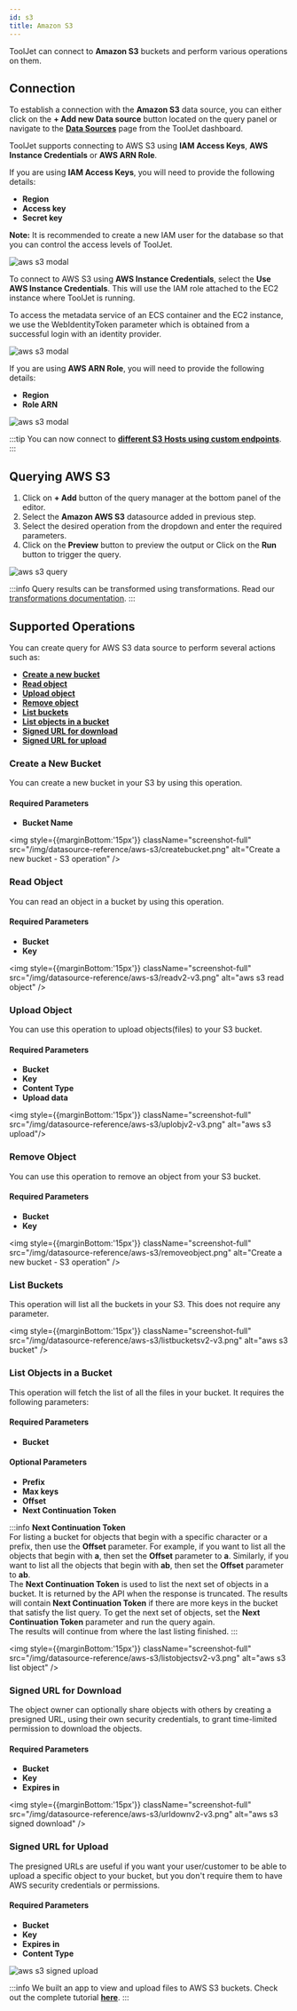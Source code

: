 ```yaml
---
id: s3
title: Amazon S3
---
```


ToolJet can connect to **Amazon S3** buckets and perform various operations on them.

<div style={{paddingTop:'24px'}}>

## Connection

To establish a connection with the **Amazon S3** data source, you can either click on the **+ Add new Data source** button located on the query panel or navigate to the **[Data Sources](/docs/data-sources/overview/)** page from the ToolJet dashboard.

ToolJet supports connecting to AWS S3 using **IAM Access Keys**, **AWS Instance Credentials** or **AWS ARN Role**.

If you are using **IAM Access Keys**, you will need to provide the following details:

- **Region**
- **Access key**
- **Secret key**

**Note:** It is recommended to create a new IAM user for the database so that you can control the access levels of ToolJet.

<img className="screenshot-full" src="/img/datasource-reference/aws-s3/iamnew.png" alt="aws s3 modal" />

To connect to AWS S3 using **AWS Instance Credentials**, select the **Use AWS Instance Credentials**. This will use the IAM role attached to the EC2 instance where ToolJet is running.

To access the metadata service of an ECS container and the EC2 instance, we use the WebIdentityToken parameter which is obtained from a successful login with an identity provider.

<img className="screenshot-full" src="/img/datasource-reference/aws-s3/instanew.png" alt="aws s3 modal" />

If you are using **AWS ARN Role**, you will need to provide the following details:

- **Region**
- **Role ARN**

<img className="screenshot-full" src="/img/datasource-reference/aws-s3/arnnew.png" alt="aws s3 modal" />

:::tip
You can now connect to **[different S3 Hosts using custom endpoints](/docs/how-to/s3-custom-endpoints)**.
:::

</div>

<div style={{paddingTop:'24px'}}>

## Querying AWS S3

1. Click on **+ Add** button of the query manager at the bottom panel of the editor.
2. Select the **Amazon AWS S3** datasource added in previous step.
3. Select the desired operation from the dropdown and enter the required parameters.
4. Click on the **Preview** button to preview the output or Click on the **Run** button to trigger the query.

<img className="screenshot-full" src="/img/datasource-reference/aws-s3/operations3.png" alt="aws s3 query" />

:::info
Query results can be transformed using transformations. Read our [transformations documentation](/docs/app-builder/custom-code/transform-data).
:::

</div>

<div style={{paddingTop:'24px'}}>

## Supported Operations

You can create query for AWS S3 data source to perform several actions such as:

- **[Create a new bucket](#create-a-new-bucket)**
- **[Read object](#read-object)**
- **[Upload object](#upload-object)**
- **[Remove object](#remove-object)**
- **[List buckets](#list-buckets)**
- **[List objects in a bucket](#list-objects-in-a-bucket)**
- **[Signed URL for download](#signed-url-for-download)**
- **[Signed URL for upload](#signed-url-for-upload)**

### Create a New Bucket

You can create a new bucket in your S3 by using this operation.

#### Required Parameters

- **Bucket Name**

<img style={{marginBottom:'15px'}} className="screenshot-full" src="/img/datasource-reference/aws-s3/createbucket.png" alt="Create a new bucket - S3 operation" />

### Read Object

You can read an object in a bucket by using this operation.

#### Required Parameters

- **Bucket**
- **Key**

<img style={{marginBottom:'15px'}} className="screenshot-full" src="/img/datasource-reference/aws-s3/readv2-v3.png" alt="aws s3 read object" />

### Upload Object

You can use this operation to upload objects(files) to your S3 bucket.

#### Required Parameters

- **Bucket**
- **Key**
- **Content Type**
- **Upload data**

<img style={{marginBottom:'15px'}} className="screenshot-full" src="/img/datasource-reference/aws-s3/uplobjv2-v3.png" alt="aws s3 upload"/>

### Remove Object

You can use this operation to remove an object from your S3 bucket.

#### Required Parameters

- **Bucket**
- **Key**

<img style={{marginBottom:'15px'}} className="screenshot-full" src="/img/datasource-reference/aws-s3/removeobject.png" alt="Create a new bucket - S3 operation" />

### List Buckets

This operation will list all the buckets in your S3. This does not require any parameter.

<img style={{marginBottom:'15px'}} className="screenshot-full" src="/img/datasource-reference/aws-s3/listbucketsv2-v3.png" alt="aws s3 bucket" />

### List Objects in a Bucket

This operation will fetch the list of all the files in your bucket. It requires the following parameters:

#### Required Parameters

- **Bucket**

#### Optional Parameters

- **Prefix**
- **Max keys**
- **Offset**
- **Next Continuation Token**

:::info
**Next Continuation Token** <br/>
For listing a bucket for objects that begin with a specific character or a prefix, then use the **Offset** parameter. For example, if you want to list all the objects that begin with **a**, then set the **Offset** parameter to **a**. Similarly, if you want to list all the objects that begin with **ab**, then set the **Offset** parameter to **ab**. <br/>
The **Next Continuation Token** is used to list the next set of objects in a bucket. It is returned by the API when the response is truncated. The results will contain **Next Continuation Token** if there are more keys in the bucket that satisfy the list query. To get the next set of objects, set the **Next Continuation Token** parameter and run the query again. <br/>
The results will continue from where the last listing finished.
:::

<img style={{marginBottom:'15px'}} className="screenshot-full" src="/img/datasource-reference/aws-s3/listobjectsv2-v3.png" alt="aws s3 list object" />

### Signed URL for Download

The object owner can optionally share objects with others by creating a presigned URL, using their own security credentials, to grant time-limited permission to download the objects.

#### Required Parameters

- **Bucket**
- **Key**
- **Expires in**

<img style={{marginBottom:'15px'}} className="screenshot-full" src="/img/datasource-reference/aws-s3/urldownv2-v3.png" alt="aws s3 signed download" />

### Signed URL for Upload

The presigned URLs are useful if you want your user/customer to be able to upload a specific object to your bucket, but you don't require them to have AWS security credentials or permissions.

#### Required Parameters

- **Bucket**
- **Key**
- **Expires in**
- **Content Type**

<img className="screenshot-full" src="/img/datasource-reference/aws-s3/urluplv2-v3.png" alt="aws s3 signed upload" />

:::info
We built an app to view and upload files to AWS S3 buckets. Check out the complete tutorial **[here](https://blog.tooljet.ai/build-an-aws-s3-broswer-with-tooljet/)**.
:::

</div>
